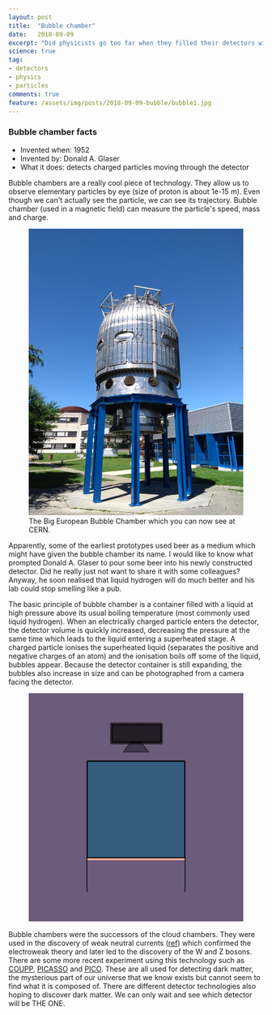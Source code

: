 ```yaml
---
layout: post
title:  "Bubble chamber"
date:   2018-09-09
excerpt: "Did physicists go too far when they filled their detectors with beer?"
science: true
tag:
- detectors
- physics
- particles
comments: true
feature: /assets/img/posts/2018-09-09-bubble/bubble1.jpg
---
```


### Bubble chamber facts

* Invented when: 1952
* Invented by: Donald A. Glaser
* What it does: detects charged particles moving through the detector

Bubble chambers are a really cool piece of technology. They allow us to observe elementary particles by eye (size of proton is about 1e-15 m). Even though we can't actually see the particle, we can see its trajectory. Bubble chamber (used in a magnetic field) can measure the particle's speed, mass and charge. 

<figure>
        <a href="/assets/img/posts/2018-09-09-bubble/bubble2.jpg"><img src="/assets/img/posts/2018-09-09-bubble/bubble2.jpg"></a>
        <figcaption>The Big European Bubble Chamber which you can now see at CERN.</figcaption>
</figure>

Apparently, some of the earliest prototypes used beer as a medium which might have given the bubble chamber its name. I would like to know what prompted Donald A. Glaser to pour some beer into his newly constructed detector. Did he really just not want to share it with some colleagues? Anyway, he soon realised that liquid hydrogen will do much better and his lab could stop smelling like a pub. 

The basic principle of bubble chamber is a container filled with a liquid at high pressure above its usual boiling temperature (most commonly used liquid hydrogen). When an electrically charged particle enters the detector, the detector volume is quickly increased, decreasing the pressure at the same time which leads to the liquid entering a superheated stage. A charged particle ionises the superheated liquid (separates the positive and negative charges of an atom) and the ionisation boils off some of the liquid, bubbles appear. Because the detector container is still expanding, the bubbles also increase in size and can be photographed from a camera facing the detector.

<figure class="animated_gif_frame">
	<img src="/assets/img/posts/2018-09-09-bubble/bubblechamber.gif" data-source="/assets/img/posts/2018-09-09-bubble/bubblechamber.gif" width="800" height="450" />
</figure>


Bubble chambers were the successors of the cloud chambers. They were used in the discovery of weak neutral currents (<a href="http://inspirehep.net/record/83735">ref</a>) which confirmed the electroweak theory and later led to the discovery of the W and Z bosons. There are some more recent experiment using this technology such as <a href="http://www-coupp.fnal.gov/">COUPP</a>, <a href="http://www.picassoexperiment.ca/">PICASSO</a> and <a href="http://www.picoexperiment.com/">PICO</a>. These are all used for detecting dark matter, the mysterious part of our universe that we know exists but cannot seem to find what it is composed of. There are different detector technologies also hoping to discover dark matter. We can only wait and see which detector will be THE ONE.



